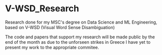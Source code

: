 # V-WSD_Research
Research done for my MSC's degree on Data Science and ML Engineering, based on V-WSD (Visual Word Sense Disambiguation)

The code and papers that support my research will be made public by the end of the month as 
due to the unforseen strikes in Greece I have yet to present my work to the appropriate commitee.
